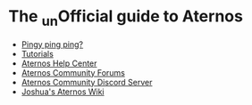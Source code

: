 The <sub>un</sub>Official guide to Aternos
===
 - [Pingy ping ping?](pinging.html)
 - [Tutorials](tutorials.html)
 - [Aternos Help Center](https://support.aternos.org/hc/en-us)
 - [Aternos Community Forums](https://board.aternos.org/)
 - [Aternos Community Discord Server](https://chat.aternos.org/)
 - [Joshua's Aternos Wiki](https://flitzdev.github.io/aternosgmbh-wiki/)
